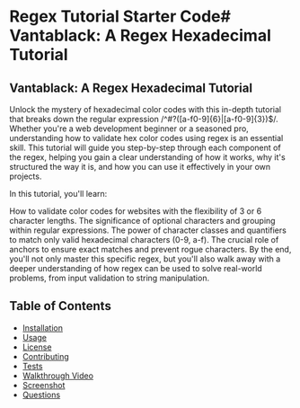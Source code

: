 # Regex Tutorial Starter Code# Vantablack: A Regex Hexadecimal Tutorial


## Vantablack: A Regex Hexadecimal Tutorial
Unlock the mystery of hexadecimal color codes with this in-depth tutorial that breaks down the regular expression /^#?([a-f0-9]{6}|[a-f0-9]{3})$/. Whether you're a web development beginner or a seasoned pro, understanding how to validate hex color codes using regex is an essential skill. This tutorial will guide you step-by-step through each component of the regex, helping you gain a clear understanding of how it works, why it's structured the way it is, and how you can use it effectively in your own projects.

In this tutorial, you'll learn:

How to validate color codes for websites with the flexibility of 3 or 6 character lengths.
The significance of optional characters and grouping within regular expressions.
The power of character classes and quantifiers to match only valid hexadecimal characters (0-9, a-f).
The crucial role of anchors to ensure exact matches and prevent rogue characters.
By the end, you'll not only master this specific regex, but you'll also walk away with a deeper understanding of how regex can be used to solve real-world problems, from input validation to string manipulation.



## Table of Contents

- [Installation](#installation)
- [Usage](#usage)
- [License](#license)
- [Contributing](#contributing)
- [Tests](#tests)
- [Walkthrough Video](#walkthrough-video)
- [Screenshot](#screenshot)
- [Questions](#questions)




